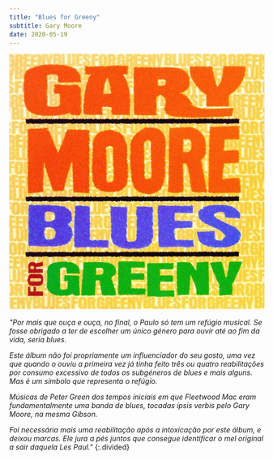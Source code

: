 ```yaml
---
title: "Blues for Greeny"
subtitle: Gary Moore
date: 2020-05-19
---
```


![greeny](assets/images/dsc_5.jpg)

*"Por mais que ouça e ouça, no final, o Paulo só tem um refúgio musical. Se fosse obrigado a ter de escolher um único género para ouvir até ao fim da vida, seria blues.*

*Este álbum não foi propriamente um influenciador do seu gosto, uma vez que quando o ouviu a primeira vez já tinha feito três ou quatro reabilitações por consumo excessivo de todos os subgéneros de blues e mais alguns. Mas é um símbolo que representa o refúgio.*

*Músicas de Peter Green dos tempos iniciais em que Fleetwood Mac eram fundamentalmente uma banda de blues, tocadas ipsis verbis pelo Gary Moore, na mesma Gibson.*

*Foi necessária mais uma reabilitação após a intoxicação por este álbum, e deixou marcas. Ele jura a pés juntos que consegue identificar o mel original a sair daquela Les Paul."*
{:.divided}
